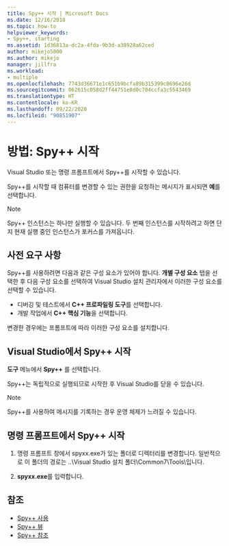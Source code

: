```yaml
---
title: Spy++ 시작 | Microsoft Docs
ms.date: 12/16/2018
ms.topic: how-to
helpviewer_keywords:
- Spy++, starting
ms.assetid: 1d36813a-dc2a-4fda-9b3d-a38928a62ced
author: mikejo5000
ms.author: mikejo
manager: jillfra
ms.workload:
- multiple
ms.openlocfilehash: 7743d36671e1c651b9bcfa89b315399c0696e26d
ms.sourcegitcommit: 062615c058d2ff44751e8d0c704ccfa3c5543469
ms.translationtype: HT
ms.contentlocale: ko-KR
ms.lasthandoff: 09/22/2020
ms.locfileid: "90851907"
---
```

# <a name="how-to-start-spy"></a>방법: Spy++ 시작

Visual Studio 또는 명령 프롬프트에서 Spy++를 시작할 수 있습니다.

 Spy++를 시작할 때 컴퓨터를 변경할 수 있는 권한을 요청하는 메시지가 표시되면 **예**를 선택합니다.

> [!NOTE]
> Spy++ 인스턴스는 하나만 실행할 수 있습니다. 두 번째 인스턴스를 시작하려고 하면 단지 현재 실행 중인 인스턴스가 포커스를 가져옵니다.

## <a name="prerequisites"></a>사전 요구 사항

Spy++를 사용하려면 다음과 같은 구성 요소가 있어야 합니다. **개별 구성 요소** 탭을 선택한 후 다음 구성 요소를 선택하여 Visual Studio 설치 관리자에서 이러한 구성 요소를 선택할 수 있습니다.

* 디버깅 및 테스트에서 **C++ 프로파일링 도구**를 선택합니다.
* 개발 작업에서 **C++ 핵심 기능**을 선택합니다.

변경한 경우에는 프롬프트에 따라 이러한 구성 요소를 설치합니다.

## <a name="start-spy-from-visual-studio"></a>Visual Studio에서 Spy++ 시작

**도구** 메뉴에서 **Spy++** 를 선택합니다.

Spy++는 독립적으로 실행되므로 시작한 후 Visual Studio를 닫을 수 있습니다.

> [!NOTE]
> Spy++를 사용하여 메시지를 기록하는 경우 운영 체제가 느려질 수 있습니다.

## <a name="start-spy-at-a-command-prompt"></a>명령 프롬프트에서 Spy++ 시작

1. 명령 프롬프트 창에서 spyxx.exe가 있는 폴더로 디렉터리를 변경합니다. 일반적으로 이 폴더의 경로는 ..\\Visual Studio 설치 폴더\Common7\Tools\\입니다.

2. **spyxx.exe**를 입력합니다.

## <a name="see-also"></a>참조
- [Spy++ 사용](../debugger/using-spy-increment.md)
- [Spy++ 뷰](../debugger/spy-increment-views.md)
- [Spy++ 참조](../debugger/spy-increment-reference.md)
